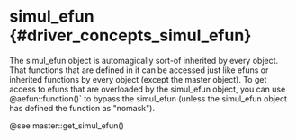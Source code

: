simul_efun {#driver_concepts_simul_efun}
========================================
The simul_efun object is automagically sort-of inherited by every object. That functions that are defined in it can be accessed just like efuns or inherited functions by every object (except the master object). To get access to efuns that are overloaded by the simul_efun object, you can use @aefun::function()` to bypass the simul_efun (unless the simul_efun object has defined the function as "nomask").

@see master::get_simul_efun()
